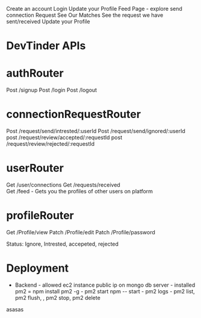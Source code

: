 Create an account 
Login
Update your Profile 
Feed Page - explore
send connection Request 
See Our Matches 
See the request we have sent/received
Update your Profile 

# DevTinder APIs

# authRouter
Post /signup
Post /login
Post /logout

# connectionRequestRouter
Post /request/send/intrested/:userId
Post /request/send/ignored/:userId
post /request/review/accepted/:requestId
post /request/review/rejected/:requestId

# userRouter
Get /user/connections
Get /requests/received  
Get /feed - Gets you the profiles of other users on platform

# profileRouter
Get /Profile/view
Patch /Profile/edit
Patch /Profile/password


Status: Ignore, Intrested, accepeted, rejected  



# Deployment 



- Backend 
        - allowed ec2 instance public ip on mongo db server 
        - installed pm2 = npm install pm2 -g
        - pm2 start npm -- start
        - pm2 logs 
        - pm2 list, pm2 flush, <name>, pm2 stop, pm2 delete <name>


asasas